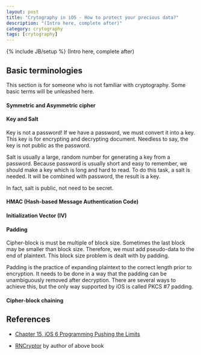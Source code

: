 ```yaml
---
layout: post
title: "Crytography in iOS - How to protect your precious data?"
description: "(Intro here, complete after)"
category: crytography
tags: [crytography]
---
```

{% include JB/setup %}
(Intro here, complete after)

## Basic terminologies
This section is for someone who is not familiar with cryptography. Some basic terms will be unleashed here.

#### Symmetric and Asymmetric cipher


#### Key and Salt
Key is not a password! If we have a password, we must convert it into a key. This key is for encrypting and decrypting document. Needless to say, the key is not public as the password.

Salt is usually a large, random number for generating a key from a password. Because password is usually short and easy to remember, we should make a key which is long and hard to read. To do this task, a salt is needed. It will be combined with password, the result is a key.

In fact, salt is public, not need to be secret.

#### HMAC (Hash-based Message Authentication Code)


#### Initialization Vector (IV)


#### Padding
Cipher-block is must be multiple of block size. Sometimes the last block may be smaller than block size. Therefore, we must add pseudo-data to the end of plaintext. This block size problem is dealt with by padding.

Padding is the practice of expanding plaintext to the correct length prior to encryption. It needs to be done in a way that the padding can be unambiguously removed after decryption. There are several ways to achieve this, but the only way supported by iOS is called PKCS #7 padding.

#### Cipher-block chaining




## References
- [Chapter 15, iOS 6 Programming Pushing the Limits](http://www.amazon.com/iOS-Programming-Pushing-Limits-Application/dp/1118449959)

- [RNCryptor](https://github.com/rnapier/RNCryptor) by author of above book



